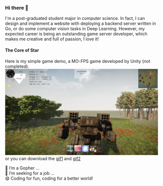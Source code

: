 ### Hi there 👋

I'm a post-graduated student major in computer science. In fact, I can design and implement a website with deploying a backend server written in Go, or do some computer vision tasks in Deep Learning. However, my expected career is being an outstanding game server developer, which makes me creative and full of passion, I love it!

#### The Core of Star

Here is my simple game demo, a MO-FPS game developed by Unity (not completed).
![TheCoreOfStar](gifs/Screen.png)
or you can download the [gif1](gifs/TheCoreofStar_Part1.gif)
and [gif2](gifs/TheCoreofStar_Part2.gif)

🌱 I’m a Gopher ...</br>
🤔 I’m seeking for a job ...</br>
😄 Coding for fun, coding for a better world!</br>

<!--
**luyu-fan/luyu-fan** is a ✨ _special_ ✨ repository because its `README.md` (this file) appears on your GitHub profile.

Here are some ideas to get you started:

- 🔭 I’m currently working on ...
- 🌱 I’m currently learning ...
- 👯 I’m looking to collaborate on ...
- 🤔 I’m looking for help with ...
- 💬 Ask me about ...
- 📫 How to reach me: ...
- 😄 Pronouns: ...
- ⚡ Fun fact: ...
-->
